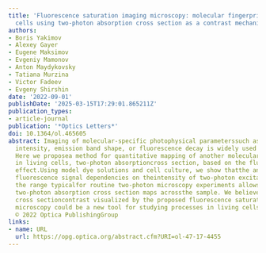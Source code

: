 ```yaml
---
title: 'Fluorescence saturation imaging microscopy: molecular fingerprinting in living
  cells using two-photon absorption cross section as a contrast mechanism'
authors:
- Boris Yakimov
- Alexey Gayer
- Eugene Maksimov
- Evgeniy Mamonov
- Anton Maydykovsky
- Tatiana Murzina
- Victor Fadeev
- Evgeny Shirshin
date: '2022-09-01'
publishDate: '2025-03-15T17:29:01.865211Z'
publication_types:
- article-journal
publication: '*Optics Letters*'
doi: 10.1364/ol.465605
abstract: Imaging of molecular-specific photophysical parameterssuch as fluorescence
  intensity, emission band shape, or fluorescence decay is widely used in biophysics.
  Here we proposea method for quantitative mapping of another molecularspecific parameter
  in living cells, two-photon absorptioncross section, based on the fluorescence saturation
  effect.Using model dye solutions and cell culture, we show thatthe analysis of the
  fluorescence signal dependencies on theintensity of two-photon excitation within
  the range typicalfor routine two-photon microscopy experiments allows one toreconstruct
  two-photon absorption cross section maps acrossthe sample. We believe that the absorption
  cross sectioncontrast visualized by the proposed fluorescence saturationimaging
  microscopy could be a new tool for studying processes in living cells and tissues.
  © 2022 Optica PublishingGroup
links:
- name: URL
  url: https://opg.optica.org/abstract.cfm?URI=ol-47-17-4455
---
```

